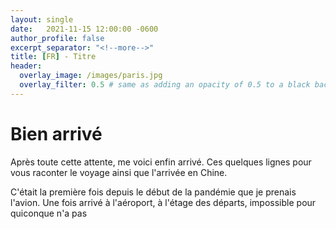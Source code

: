 ```yaml
---
layout: single
date:   2021-11-15 12:00:00 -0600
author_profile: false
excerpt_separator: "<!--more-->"
title: [FR] - Titre
header:
  overlay_image: /images/paris.jpg
  overlay_filter: 0.5 # same as adding an opacity of 0.5 to a black background
---
```


# Bien arrivé

<!--more-->

Après toute cette attente, me voici enfin arrivé. Ces quelques lignes pour vous raconter le voyage ainsi que l'arrivée en Chine.

C'était la première fois depuis le début de la pandémie que je prenais l'avion. Une fois arrivé à l'aéroport, à l'étage des départs, impossible pour quiconque n'a pas
